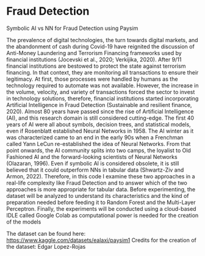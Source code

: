 # Fraud Detection
Symbolic AI vs NN for Fraud Detection using Paysim

The prevalence of digital technologies, the turn towards digital markets, and the abandonment of cash during Covid-19 have reignited the discussion of Anti-Money 
Laundering and Terrorism Financing frameworks used by financial institutions (Jocevski et al., 2020; Verkijika, 2020). After 9/11 financial institutions are bestowed 
to protect the state against terrorism financing. In that context, they are monitoring all transactions to ensure their legitimacy. At first, those processes were 
handled by humans as the technology required to automate was not available. However, the increase in the volume, velocity, and variety of transactions forced the 
sector to invest in technology solutions, therefore, financial institutions started incorporating Artificial Intelligence in Fraud Detection 
(Sustainable and resilient finance, 2020). 
Almost 80 years have passed since the rise of Artificial Intelligence (AI), and this research domain is still considered cutting-edge. The first 40 years of AI were 
all about symbols, decision trees, and statistical models, even if Rosenblatt established Neural Networks in 1958. The AI winter as it was characterized came to an 
end in the early 90s when a Frenchman called Yann LeCun re-established the idea of Neural Networks. From that point onwards, the AI community splits into two camps, 
the loyalist to Old Fashioned AI and the forward-looking scientists of Neural Networks (Olazaran, 1996). Even if symbolic AI is considered obsolete, it is still 
believed that it could outperform NNs in tabular data (Shwartz-Ziv and Armon, 2022). 
Therefore, in this code I examine these two approaches in a real-life complexity like Fraud Detection and to answer which of the two approaches is more 
appropriate for tabular data. Before experimenting, the dataset will be analyzed to understand its characteristics and the kind of preparation needed before 
feeding it to Random Forest and the Multi-Layer Perceptron. Finally, the experiments will be conducted using a cloud-based IDLE called Google Colab as computational 
power is needed for the creation of the models 

The dataset can be found here: https://www.kaggle.com/datasets/ealaxi/paysim1 
Credits for the creation of the dataset: Edgar Lopez-Rojas
